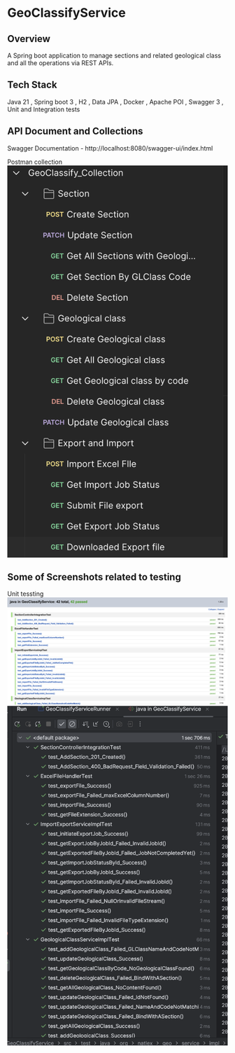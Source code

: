 
# GeoClassifyService

## Overview

A Spring boot application to manage sections and related geological class and all the operations via REST APIs.

## Tech Stack
Java 21 , Spring boot 3 , H2 , Data JPA , Docker , Apache POI , Swagger 3 ,  Unit and Integration tests

## API Document and Collections

Swagger Documentation - http://localhost:8080/swagger-ui/index.html

Postman collection
![App Screenshot](postman-col.png)

## Some of Screenshots related to testing

Unit tessting
![App Screenshot](unit-test-screenshot.png)
![App Screenshot](unit-test-screen.png)
